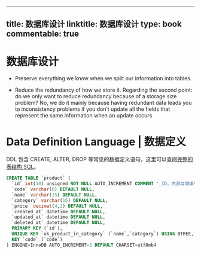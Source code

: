 
---
title: 数据库设计
linktitle: 数据库设计
type: book
commentable: true
---

# 数据库设计

- Preserve everything we know when we split our information into tables.

- Reduce the redundancy of how we store it. Regarding the second point: do we only want to reduce redundancy because of a storage size problem? No, we do it mainly because having redundant data leads you to inconsistency problems if you don’t update all the fields that represent the same information when an update occurs

# Data Definition Language | 数据定义

DDL 包含 CREATE, ALTER, DROP 等常见的数据定义语句，这里可以查阅[完整的表结构 SQL](https://gist.github.com/wx-chevalier/ebd1ceb919a68e428e7901f7fc766f02)。

```sql
CREATE TABLE `product` (
  `id` int(10) unsigned NOT NULL AUTO_INCREMENT COMMENT '_ID，内部自增编号',
  `code` varchar(6) DEFAULT NULL,
  `name` varchar(15) DEFAULT NULL,
  `category` varchar(15) DEFAULT NULL,
  `price` decimal(4,2) DEFAULT NULL,
  `created_at` datetime DEFAULT NULL,
  `updated_at` datetime DEFAULT NULL,
  `deleted_at` datetime DEFAULT NULL,
  PRIMARY KEY (`id`),
  UNIQUE KEY `uk_product_in_category` (`name`,`category`) USING BTREE,
  KEY `code` (`code`)
) ENGINE=InnoDB AUTO_INCREMENT=3 DEFAULT CHARSET=utf8mb4
```

    